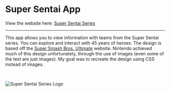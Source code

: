 # Super Sentai App

View the website here: [Super Sentai Series](https://www.supersentai.org/)

---

This app allows you to view information with teams from the Super Sentai series. You can explore and interact with 45 years of heroes. The design is based off the [Super Smash Bros. Ultimate](https://www.smashbros.com/en_US/fighter/index.html) website. Nintendo achieved much of this design unfortunately, through the use of images (even some of the text are just images). My  goal was to recreate the design using CSS instead of images.

 <br />
 
![Super Sentai Series Logo](https://images-wixmp-ed30a86b8c4ca887773594c2.wixmp.com/f/ed991cf4-7c8c-4530-b6ba-a3abf3ab2eae/ddya5md-df079af1-19e8-48d6-96a1-158afec15c84.png/v1/fill/w_1600,h_729/super_sentai_series_logo_by_joshuat1306_ddya5md-fullview.png?token=eyJ0eXAiOiJKV1QiLCJhbGciOiJIUzI1NiJ9.eyJzdWIiOiJ1cm46YXBwOjdlMGQxODg5ODIyNjQzNzNhNWYwZDQxNWVhMGQyNmUwIiwiaXNzIjoidXJuOmFwcDo3ZTBkMTg4OTgyMjY0MzczYTVmMGQ0MTVlYTBkMjZlMCIsIm9iaiI6W1t7ImhlaWdodCI6Ijw9NzI5IiwicGF0aCI6IlwvZlwvZWQ5OTFjZjQtN2M4Yy00NTMwLWI2YmEtYTNhYmYzYWIyZWFlXC9kZHlhNW1kLWRmMDc5YWYxLTE5ZTgtNDhkNi05NmExLTE1OGFmZWMxNWM4NC5wbmciLCJ3aWR0aCI6Ijw9MTYwMCJ9XV0sImF1ZCI6WyJ1cm46c2VydmljZTppbWFnZS5vcGVyYXRpb25zIl19.1E8udzzi8B2UCcHcwt9R7N6JQg4flNeLh0mVGU1WfF0)
